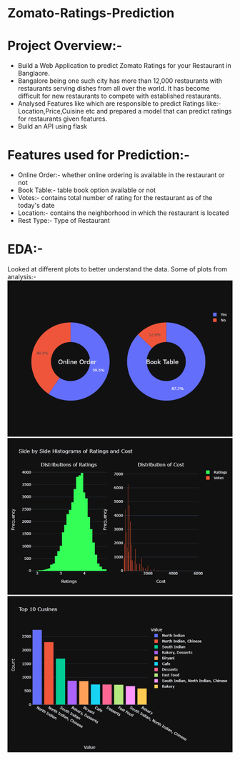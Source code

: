 # Zomato-Ratings-Prediction
# Project Overview:-
* Build a Web Application to predict Zomato Ratings for your Restaurant in Banglaore.
* Bangalore being one such city has more than 12,000 restaurants with restaurants serving dishes from all over the world.  It  has become difficult for new restaurants to compete with established restaurants.
* Analysed Features like which are responsible to predict Ratings like:-Location,Price,Cuisine etc and prepared a model that can predict ratings for restaurants given features.
* Build an API using flask
# Features used for Prediction:-
* Online Order:- whether online ordering is available in the restaurant or not
* Book Table:-   table book option available or not
* Votes:-        contains total number of rating for the restaurant as of the today's date
* Location:-     contains the neighborhood in which the restaurant is located
* Rest Type:-    Type of Restaurant
# EDA:-
Looked at different plots to better understand the data. Some of plots from analysis:-
![Onine Order and Book Table](ob.png)
![Histograms of Ratings and Average Cost of 2 People](h.png)
![Top 10 Cuisines](c.png)
